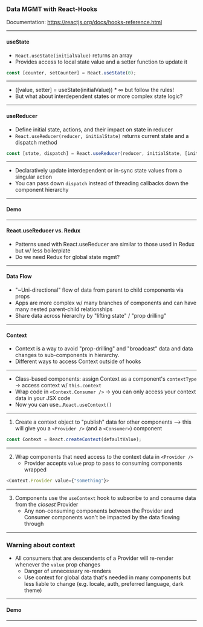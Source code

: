 ### Data MGMT with React-Hooks

Documentation:
https://reactjs.org/docs/hooks-reference.html

---

#### useState

- `React.useState(initialValue)` returns an array
- Provides access to local state value and a setter function to update it

```javascript
const [counter, setCounter] = React.useState(0);
```

---

- ([value, setter] = useState(initialValue)) \* ∞ but follow the rules!
- But what about interdependent states or more complex state logic?

---

#### useReducer

- Define initial state, actions, and their impact on state in reducer
- `React.useReducer(reducer, initialState)` returns current state and a dispatch method

```javascript
const [state, dispatch] = React.useReducer(reducer, initialState, [init]);
```

---

- Declaratively update interdependent or in-sync state values from a singular action
- You can pass down `dispatch` instead of threading callbacks down the component hierarchy

---

#### Demo

---

#### React.useReducer vs. Redux

- Patterns used with React.useReducer are similar to those used in Redux but w/ less boilerplate
- Do we need Redux for global state mgmt?

---

#### Data Flow

- "~Uni-directional" flow of data from parent to child components via props
- Apps are more complex w/ many branches of components and can have many nested parent-child relationships
- Share data across hierarchy by "lifting state" / "prop drilling"

---

#### Context

- Context is a way to avoid "prop-drilling" and "broadcast" data and data changes to sub-components in hierarchy.
- Different ways to access Context outside of hooks

---

- Class-based components: assign Context as a component's `contextType` -> access context w/ `this.context`
- Wrap code in `<Context.Consumer />` -> you can only access your context data in your JSX code
- Now you can use...`React.useContext()`

---

1. Create a context object to "publish" data for other components --> this will give you a `<Provider />` (and a `<Consumer>`) component

```javascript
const Context = React.createContext(defaultValue);
```

---

2. Wrap components that need access to the context data in `<Provider />`
   - Provider accepts `value` prop to pass to consuming components wrapped

```javascript
<Context.Provider value={"something"}>
```

---

3. Components use the `useContext` hook to subscribe to and consume data from the _closest_ Provider
   - Any non-consuming components between the Provider and Consumer components won't be impacted by the data flowing through

---

### Warning about context

- All consumers that are descendents of a Provider will re-render whenever the `value` prop changes
  - Danger of unnecessary re-renders
  - Use context for global data that's needed in many components but less liable to change (e.g. locale, auth, preferred language, dark theme)

---

#### Demo

---
